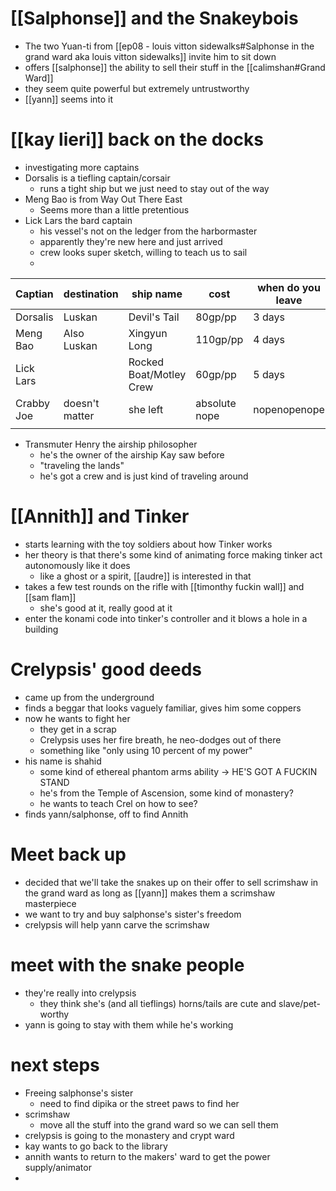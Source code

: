 # [[Salphonse]] and the Snakeybois
- The two Yuan-ti from [[ep08 - louis vitton sidewalks#Salphonse in the grand ward aka louis vitton sidewalks]] invite him to sit down
- offers [[salphonse]] the ability to sell their stuff in the [[calimshan#Grand Ward]]
- they seem quite powerful but extremely untrustworthy
- [[yann]] seems into it

# [[kay lieri]] back on the docks
- investigating more captains 
- Dorsalis is a tiefling captain/corsair
	- runs a tight ship but we just need to stay out of the way
- Meng Bao is from Way Out There East
	- Seems more than a little pretentious	
- Lick Lars	the bard captain
	- his vessel's not on the ledger from the harbormaster
	- apparently they're new here and just arrived
	- crew looks super sketch, willing to teach us to sail
	- 

| Captian    | destination    | ship name               | cost          | when do you leave |
| ---------- | -------------- | ----------------------- | ------------- | ----------------- |
| Dorsalis   | Luskan         | Devil's Tail            | 80gp/pp       | 3 days            |
| Meng Bao   | Also Luskan    | Xingyun Long            | 110gp/pp      | 4 days            |
| Lick Lars  |                | Rocked Boat/Motley Crew | 60gp/pp       | 5 days            |
| Crabby Joe | doesn't matter | she left                | absolute nope | nopenopenope      |
|            |                |                         |               |                   |

- Transmuter Henry the airship philosopher
	- he's the owner of the airship Kay saw before
	- "traveling the lands"
	- he's got a crew and is just kind of traveling around

# [[Annith]] and Tinker
- starts learning with the toy soldiers about how Tinker works
- her theory is that there's some kind of animating force making tinker act autonomously like it does
	- like a ghost or a spirit, [[audre]] is interested in that
- takes a few test rounds on the rifle with [[timonthy fuckin wall]] and [[sam flam]]
	- she's good at it, really good at it
- enter the konami code into tinker's controller and it blows a hole in a building

# Crelypsis' good deeds
- came up from the underground
- finds a beggar that looks vaguely familiar, gives him some coppers
- now he wants to fight her
	- they get in a scrap
	- Crelypsis uses her fire breath, he neo-dodges out of there
	- something like "only using 10 percent of my power"
- his name is shahid 
	- some kind of ethereal phantom arms ability -> HE'S GOT A FUCKIN STAND
	- he's from the Temple of Ascension, some kind of monastery?
	- he wants to teach Crel on how to see?
- finds yann/salphonse, off to find Annith

# Meet back up
- decided that we'll take the snakes up on their offer to sell scrimshaw in the grand ward as long as [[yann]] makes them a scrimshaw masterpiece
- we want to try and buy salphonse's sister's freedom
- crelypsis will help yann carve the scrimshaw

# meet with the snake people
- they're really into crelypsis
	- they think she's (and all tieflings) horns/tails are cute and slave/pet-worthy
- yann is going to stay with them while he's working

# next steps
- Freeing salphonse's sister
	- need to find dipika or the street paws to find her
- scrimshaw
	- move all the stuff into the grand ward so we can sell them
- crelypsis is going to the monastery and crypt ward
- kay wants to go back to the library
- annith wants to return to the makers' ward to get the power supply/animator 
- 